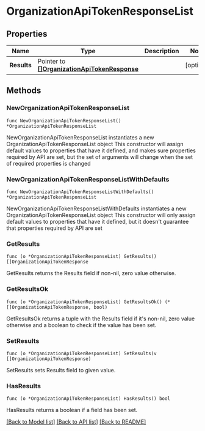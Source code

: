 # OrganizationApiTokenResponseList

## Properties

Name | Type | Description | Notes
------------ | ------------- | ------------- | -------------
**Results** | Pointer to [**[]OrganizationApiTokenResponse**](OrganizationApiTokenResponse.md) |  | [optional] 

## Methods

### NewOrganizationApiTokenResponseList

`func NewOrganizationApiTokenResponseList() *OrganizationApiTokenResponseList`

NewOrganizationApiTokenResponseList instantiates a new OrganizationApiTokenResponseList object
This constructor will assign default values to properties that have it defined,
and makes sure properties required by API are set, but the set of arguments
will change when the set of required properties is changed

### NewOrganizationApiTokenResponseListWithDefaults

`func NewOrganizationApiTokenResponseListWithDefaults() *OrganizationApiTokenResponseList`

NewOrganizationApiTokenResponseListWithDefaults instantiates a new OrganizationApiTokenResponseList object
This constructor will only assign default values to properties that have it defined,
but it doesn't guarantee that properties required by API are set

### GetResults

`func (o *OrganizationApiTokenResponseList) GetResults() []OrganizationApiTokenResponse`

GetResults returns the Results field if non-nil, zero value otherwise.

### GetResultsOk

`func (o *OrganizationApiTokenResponseList) GetResultsOk() (*[]OrganizationApiTokenResponse, bool)`

GetResultsOk returns a tuple with the Results field if it's non-nil, zero value otherwise
and a boolean to check if the value has been set.

### SetResults

`func (o *OrganizationApiTokenResponseList) SetResults(v []OrganizationApiTokenResponse)`

SetResults sets Results field to given value.

### HasResults

`func (o *OrganizationApiTokenResponseList) HasResults() bool`

HasResults returns a boolean if a field has been set.


[[Back to Model list]](../README.md#documentation-for-models) [[Back to API list]](../README.md#documentation-for-api-endpoints) [[Back to README]](../README.md)


